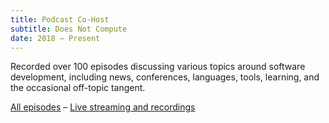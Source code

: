 ```yaml
---
title: Podcast Co-Host
subtitle: Does Not Compute
date: 2018 – Present
---
```


Recorded over 100 episodes discussing various topics around software development, including news, conferences, languages, tools, learning, and the occasional off-topic tangent.

[All episodes](https://dnc.show/) – [Live streaming and recordings](https://twitch.tv/dnccast)
